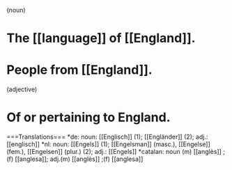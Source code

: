 (noun)
# The [[language]] of [[England]].
# People from [[England]].

(adjective)
# Of or pertaining to England.

===Translations===
*de: noun: [[Englisch]] (1); [[Engländer]] (2); adj.: [[englisch]]
*nl: noun: [[Engels]] (1); [[Engelsman]] (masc.), [[Engelse]] (fem.), [[Engelsen]] (plur.) (2); adj.: [[Engels]]
*catalan: noun (m) [[anglès]] ;(f) [[anglesa]]; adj.(m) [[anglès]] ;(f) [[anglesa]]